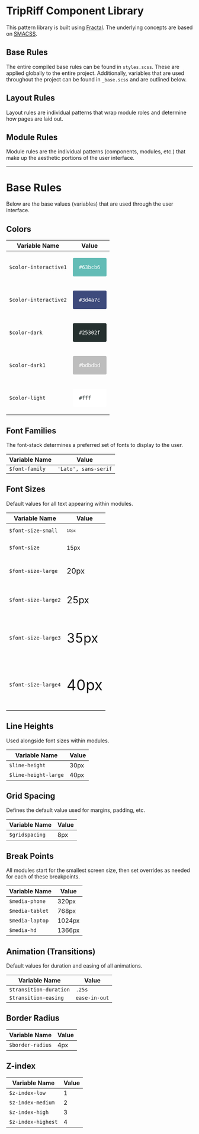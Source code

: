 # TripRiff Component Library

This pattern library is built using [Fractal](http://fractal.build). The underlying concepts are based on [SMACSS](https://smacss.com).

## Base Rules

The entire compiled base rules can be found in `styles.scss`. These are applied globally to the entire project. Additionally, variables that are used throughout the project can be found in `_base.scss` and are outlined below.

## Layout Rules

Layout rules are individual patterns that wrap module roles and determine how pages are laid out.

## Module Rules

Module rules are the individual patterns (components, modules, etc.) that make up the aesthetic portions of the user interface.

<hr>

# Base Rules

Below are the base values (variables) that are used through the user interface.

## Colors

Variable Name | Value
------------- | -----
`$color-interactive1` | <p style="background-color: #63bcb6; padding: 1em; border: 1px solid #63bcb6; color: #fff; border-radius: 3px">`#63bcb6`</p>
`$color-interactive2` | <p style="background-color: #3d4a7c; padding: 1em; border: 1px solid #3d4a7c; color: #fff; border-radius: 3px">`#3d4a7c`</p>
`$color-dark` | <p style="background-color: #25302f; padding: 1em; border: 1px solid #25302f; color: #fff; border-radius: 3px">`#25302f`</p>
`$color-dark1` | <p style="background-color: #bdbdbd; padding: 1em; border: 1px solid #bdbdbd; color: #fff; border-radius: 3px">`#bdbdbd`</p>
`$color-light` | <p style="background-color: #fff; padding: 1em; border: 1px solid #fff; color: #25302f; border-radius: 3px">`#fff`</p>

## Font Families

The font-stack determines a preferred set of fonts to display to the user.

Variable Name | Value
------------- | -----
`$font-family` | `'Lato', sans-serif`

## Font Sizes

Default values for all text appearing within modules.

Variable Name | Value
------------- | -----
`$font-size-small` | <p style="font-size: 10px;">10px</p>
`$font-size` | <p style="font-size: 15px;">15px</p>
`$font-size-large` | <p style="font-size: 20px;">20px</p>
`$font-size-large2` | <p style="font-size: 25px;">25px</p>
`$font-size-large3` | <p style="font-size: 35px;">35px</p>
`$font-size-large4` | <p style="font-size: 40px;">40px</p>

## Line Heights

Used alongside font sizes within modules.

Variable Name | Value
------------- | -----
`$line-height` | 30px
`$line-height-large` | 40px


## Grid Spacing

Defines the default value used for margins, padding, etc.

Variable Name | Value
------------- | -----
`$gridspacing` | 8px

## Break Points

All modules start for the smallest screen size, then set overrides as needed for each of these breakpoints.

Variable Name | Value
------------- | -----
`$media-phone` | 320px
`$media-tablet` | 768px
`$media-laptop` | 1024px
`$media-hd` | 1366px

## Animation (Transitions)

Default values for duration and easing of all animations.

Variable Name | Value
------------- | -----
`$transition-duration` | `.25s`
`$transition-easing` | `ease-in-out`

## Border Radius

Variable Name | Value
------------- | -----
`$border-radius` | 4px

## Z-index

Variable Name | Value
------------- | -----
`$z-index-low` | 1
`$z-index-medium` | 2
`$z-index-high` | 3
`$z-index-highest` | 4
